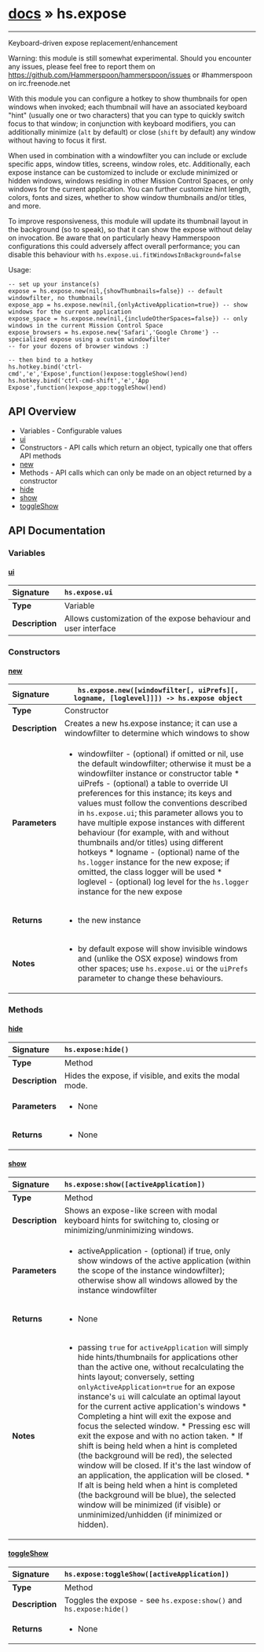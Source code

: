 # [docs](index.md) » hs.expose
---

Keyboard-driven expose replacement/enhancement

Warning: this module is still somewhat experimental.
Should you encounter any issues, please feel free to report them on https://github.com/Hammerspoon/hammerspoon/issues
or #hammerspoon on irc.freenode.net

With this module you can configure a hotkey to show thumbnails for open windows when invoked; each thumbnail will have
an associated keyboard "hint" (usually one or two characters) that you can type to quickly switch focus to that
window; in conjunction with keyboard modifiers, you can additionally minimize (`alt` by default) or close
(`shift` by default) any window without having to focus it first.

When used in combination with a windowfilter you can include or exclude specific apps, window titles, screens,
window roles, etc. Additionally, each expose instance can be customized to include or exclude minimized or hidden windows,
windows residing in other Mission Control Spaces, or only windows for the current application. You can further customize
hint length, colors, fonts and sizes, whether to show window thumbnails and/or titles, and more.

To improve responsiveness, this module will update its thumbnail layout in the background (so to speak), so that it
can show the expose without delay on invocation. Be aware that on particularly heavy Hammerspoon configurations
this could adversely affect overall performance; you can disable this behaviour with
`hs.expose.ui.fitWindowsInBackground=false`

Usage:
```
-- set up your instance(s)
expose = hs.expose.new(nil,{showThumbnails=false}) -- default windowfilter, no thumbnails
expose_app = hs.expose.new(nil,{onlyActiveApplication=true}) -- show windows for the current application
expose_space = hs.expose.new(nil,{includeOtherSpaces=false}) -- only windows in the current Mission Control Space
expose_browsers = hs.expose.new{'Safari','Google Chrome'} -- specialized expose using a custom windowfilter
-- for your dozens of browser windows :)

-- then bind to a hotkey
hs.hotkey.bind('ctrl-cmd','e','Expose',function()expose:toggleShow()end)
hs.hotkey.bind('ctrl-cmd-shift','e','App Expose',function()expose_app:toggleShow()end)
```

## API Overview
* Variables - Configurable values
 * [ui](#ui)
* Constructors - API calls which return an object, typically one that offers API methods
 * [new](#new)
* Methods - API calls which can only be made on an object returned by a constructor
 * [hide](#hide)
 * [show](#show)
 * [toggleShow](#toggleshow)

## API Documentation

### Variables

#### [ui](#ui)
| <span style="float: left;">**Signature**</span> | <span style="float: left;">`hs.expose.ui` </span>                                                          |
| -----------------------------------------------------|---------------------------------------------------------------------------------------------------------|
| **Type**                                             | Variable |
| **Description**                                      | Allows customization of the expose behaviour and user interface |

### Constructors

#### [new](#new)
| <span style="float: left;">**Signature**</span> | <span style="float: left;">`hs.expose.new([windowfilter[, uiPrefs][, logname, [loglevel]]]) -> hs.expose object` </span>                                                          |
| -----------------------------------------------------|---------------------------------------------------------------------------------------------------------|
| **Type**                                             | Constructor |
| **Description**                                      | Creates a new hs.expose instance; it can use a windowfilter to determine which windows to show |
| **Parameters**                                       | <ul><li>windowfilter - (optional) if omitted or nil, use the default windowfilter; otherwise it must be a windowfilter   instance or constructor table * uiPrefs - (optional) a table to override UI preferences for this instance; its keys and values   must follow the conventions described in <code>hs.expose.ui</code>; this parameter allows you to have multiple   expose instances with different behaviour (for example, with and without thumbnails and/or titles)   using different hotkeys * logname - (optional) name of the <code>hs.logger</code> instance for the new expose; if omitted, the class logger will be used * loglevel - (optional) log level for the <code>hs.logger</code> instance for the new expose</li></ul> |
| **Returns**                                          | <ul><li>the new instance</li></ul> |
| **Notes**                                            | <ul><li>by default expose will show invisible windows and (unlike the OSX expose) windows from other spaces; use    <code>hs.expose.ui</code> or the <code>uiPrefs</code> parameter to change these behaviours.</li></ul> |

### Methods

#### [hide](#hide)
| <span style="float: left;">**Signature**</span> | <span style="float: left;">`hs.expose:hide()` </span>                                                          |
| -----------------------------------------------------|---------------------------------------------------------------------------------------------------------|
| **Type**                                             | Method |
| **Description**                                      | Hides the expose, if visible, and exits the modal mode. |
| **Parameters**                                       | <ul><li>None</li></ul> |
| **Returns**                                          | <ul><li>None</li></ul> |

#### [show](#show)
| <span style="float: left;">**Signature**</span> | <span style="float: left;">`hs.expose:show([activeApplication])` </span>                                                          |
| -----------------------------------------------------|---------------------------------------------------------------------------------------------------------|
| **Type**                                             | Method |
| **Description**                                      | Shows an expose-like screen with modal keyboard hints for switching to, closing or minimizing/unminimizing windows. |
| **Parameters**                                       | <ul><li>activeApplication - (optional) if true, only show windows of the active application (within the  scope of the instance windowfilter); otherwise show all windows allowed by the instance windowfilter</li></ul> |
| **Returns**                                          | <ul><li>None</li></ul> |
| **Notes**                                            | <ul><li>passing <code>true</code> for <code>activeApplication</code> will simply hide hints/thumbnails for applications other   than the active one, without recalculating the hints layout; conversely, setting <code>onlyActiveApplication=true</code>   for an expose instance's <code>ui</code> will calculate an optimal layout for the current active application's windows * Completing a hint will exit the expose and focus the selected window. * Pressing esc will exit the expose and with no action taken. * If shift is being held when a hint is completed (the background will be red), the selected   window will be closed. If it's the last window of an application, the application will be closed. * If alt is being held when a hint is completed (the background will be blue), the selected   window will be minimized (if visible) or unminimized/unhidden (if minimized or hidden).</li></ul> |

#### [toggleShow](#toggleshow)
| <span style="float: left;">**Signature**</span> | <span style="float: left;">`hs.expose:toggleShow([activeApplication])` </span>                                                          |
| -----------------------------------------------------|---------------------------------------------------------------------------------------------------------|
| **Type**                                             | Method |
| **Description**                                      | Toggles the expose - see `hs.expose:show()` and `hs.expose:hide()` |
| **Returns**                                          | <ul><li>None</li></ul> |

